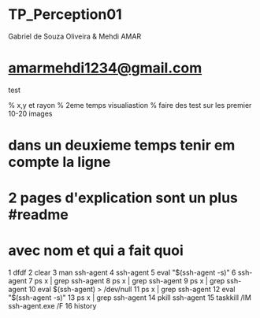 # TP_Perception01

Gabriel de Souza Oliveira & Mehdi AMAR

# amarmehdi1234@gmail.com

test


% x,y et rayon
% 2eme temps visualiastion
% faire des test sur les premier 10-20 images 
# dans un deuxieme temps tenir em compte la ligne 

# 2 pages d'explication sont un plus #readme 

# avec nom et qui a fait quoi

 1  dfdf
    2  clear
    3  man ssh-agent
    4  ssh-agent
    5  eval "$(ssh-agent -s)"
    6  ssh-agent
    7   ps x | grep ssh-agent
    8  ps x | grep ssh-agent
    9  ps x | grep ssh-agent
   10  eval $(ssh-agent) > /dev/null
   11  ps x | grep ssh-agent
   12  eval "$(ssh-agent -s)"
   13  ps x | grep ssh-agent
   14  pkill ssh-agent
   15  taskkill /IM ssh-agent.exe /F
   16  history
